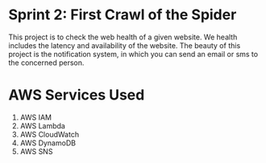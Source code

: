 # Sprint 2: First Crawl of the Spider
This project is to check the web health of a given website. We health includes the latency and availability of the website. The beauty of this project is the notification system, in which you can send an email or sms to the concerned person. 

# AWS Services Used
1. AWS IAM
2. AWS Lambda
3. AWS CloudWatch
4. AWS DynamoDB
5. AWS SNS